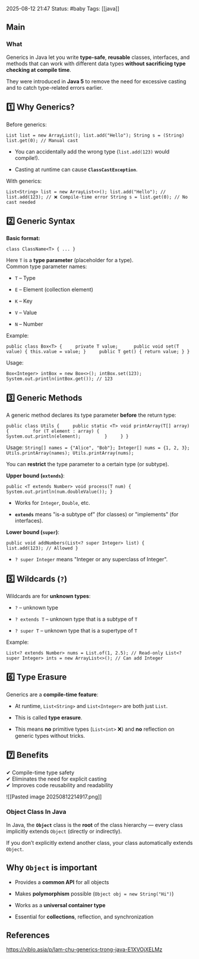 2025-08-12 21:47
Status: #baby
Tags: [[java]]
## Main
### What
Generics in Java let you write **type-safe**, **reusable** classes, interfaces, and methods that can work with different data types **without sacrificing type checking at compile time**.

They were introduced in **Java 5** to remove the need for excessive casting and to catch type-related errors earlier.

## 1️⃣ Why Generics?

Before generics:

`List list = new ArrayList(); list.add("Hello"); String s = (String) list.get(0); // Manual cast`

- You can accidentally add the wrong type (`list.add(123)` would compile!).
    
- Casting at runtime can cause **`ClassCastException`**.

With generics:

`List<String> list = new ArrayList<>(); list.add("Hello"); // list.add(123); // ❌ Compile-time error String s = list.get(0); // No cast needed`


## 2️⃣ Generic Syntax

**Basic format:**

`class ClassName<T> { ... }`

Here `T` is a **type parameter** (placeholder for a type).  
Common type parameter names:

- `T` – Type
    
- `E` – Element (collection element)
    
- `K` – Key
    
- `V` – Value
    
- `N` – Number
    

Example:

`public class Box<T> {     private T value;      public void set(T value) { this.value = value; }     public T get() { return value; } }`

Usage:

`Box<Integer> intBox = new Box<>(); intBox.set(123); System.out.println(intBox.get()); // 123`

## 3️⃣ Generic Methods

A generic method declares its type parameter **before** the return type:

`public class Utils {     public static <T> void printArray(T[] array) {         for (T element : array) {             System.out.println(element);         }     } }`

Usage:
`String[] names = {"Alice", "Bob"}; Integer[] nums = {1, 2, 3}; Utils.printArray(names); Utils.printArray(nums);`


You can **restrict** the type parameter to a certain type (or subtype).

**Upper bound (`extends`)**:

`public <T extends Number> void process(T num) {     System.out.println(num.doubleValue()); }`

- Works for `Integer`, `Double`, etc.
    
- **`extends`** means "is-a subtype of" (for classes) or "implements" (for interfaces).
    

**Lower bound (`super`)**:


`public void addNumbers(List<? super Integer> list) {     list.add(123); // Allowed }`

- `? super Integer` means "Integer or any superclass of Integer".
    

## 5️⃣ Wildcards (`?`)

Wildcards are for **unknown types**:

- `?` – unknown type
    
- `? extends T` – unknown type that is a subtype of `T`
    
- `? super T` – unknown type that is a supertype of `T`
    

Example:

`List<? extends Number> nums = List.of(1, 2.5); // Read-only List<? super Integer> ints = new ArrayList<>(); // Can add Integer`


## 6️⃣ Type Erasure

Generics are a **compile-time feature**:

- At runtime, `List<String>` and `List<Integer>` are both just `List`.
    
- This is called **type erasure**.
    
- This means **no** primitive types (`List<int>` ❌) and **no** reflection on generic types without tricks.
    

## 7️⃣ Benefits

✔ Compile-time type safety  
✔ Eliminates the need for explicit casting  
✔ Improves code reusability and readability



![[Pasted image 20250812214917.png]]

### Object Class In Java
In Java, the **`Object`** class is the **root** of the class hierarchy — every class implicitly extends `Object` (directly or indirectly).

If you don’t explicitly extend another class, your class automatically extends `Object`.
## **Why `Object` is important**

- Provides a **common API** for all objects
    
- Makes **polymorphism** possible (`Object obj = new String("Hi")`)
    
- Works as a **universal container type**
    
- Essential for **collections**, reflection, and synchronization


## References

https://viblo.asia/p/lam-chu-generics-trong-java-E1XVOjXELMz